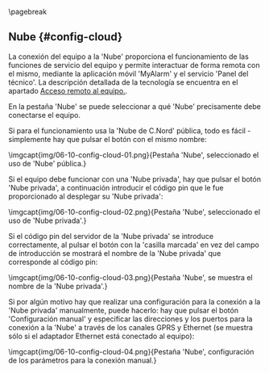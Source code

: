 \pagebreak

## Nube {#config-cloud}

La conexión del equipo a la 'Nube' proporciona el funcionamiento de las funciones de servicio del equipo y permite interactuar de forma remota con el mismo, mediante la aplicación móvil 'MyAlarm' y el servicio 'Panel del técnico'. La descripción detallada de la tecnología se encuentra en el apartado [Acceso remoto al equipo.](#remote-access).

En la pestaña 'Nube' se puede seleccionar a qué 'Nube' precisamente debe conectarse el equipo.

Si para el funcionamiento usa la 'Nube de C.Nord' pública, todo es fácil - simplemente hay que pulsar el botón con el mismo nombre:

\imgcapt{img/06-10-config-cloud-01.png}{Pestaña 'Nube', seleccionado el uso de 'Nube' pública.}

Si el equipo debe funcionar con una 'Nube privada', hay que pulsar el botón 'Nube privada', a continuación introducir el código pin que le fue proporcionado al desplegar su 'Nube privada':

\imgcapt{img/06-10-config-cloud-02.png}{Pestaña 'Nube', seleccionado el uso de 'Nube privada'.}

Si el código pin del servidor de la 'Nube privada' se introduce correctamente, al pulsar el botón con la 'casilla marcada' en vez del campo de introducción se mostrará el nombre de la 'Nube privada' que corresponde al código pin:

\imgcapt{img/06-10-config-cloud-03.png}{Pestaña 'Nube', se muestra el nombre de la 'Nube privada'.}

Si por algún motivo hay que realizar una configuración para la conexión a la 'Nube privada' manualmente, puede hacerlo: hay que pulsar el botón 'Configuración manual' y especificar las direcciones y los puertos para la conexión a la 'Nube' a través de los canales GPRS y Ethernet (se muestra sólo si el adaptador Ethernet está conectado al equipo):

\imgcapt{img/06-10-config-cloud-04.png}{Pestaña 'Nube', configuración de los parámetros para la conexión manual.}
